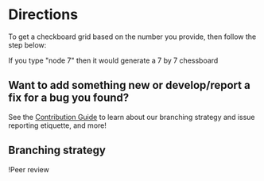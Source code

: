 # Directions
To get a checkboard grid based on the number you provide, then follow the step below:

If you type "node <filename> 7" then it would generate a 7 by 7 chessboard

## Want to add something new or develop/report a fix for a bug you found?
See the [Contribution Guide](contributing.md) to learn about our branching strategy and issue reporting etiquette, and more!

## Branching strategy 
!Peer review
